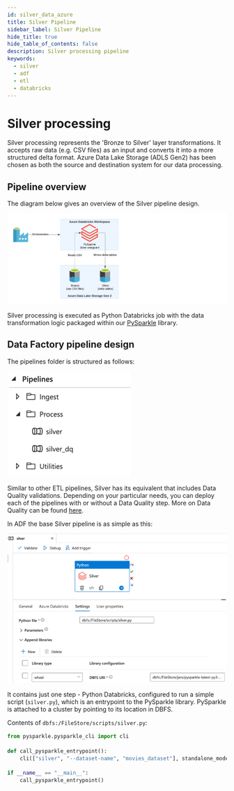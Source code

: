```yaml
---
id: silver_data_azure
title: Silver Pipeline
sidebar_label: Silver Pipeline
hide_title: true
hide_table_of_contents: false
description: Silver processing pipeline
keywords:
  - silver
  - adf
  - etl
  - databricks
---
```


# Silver processing

Silver processing represents the 'Bronze to Silver' layer transformations. It accepts raw data
(e.g. CSV files) as an input and converts it into a more structured delta format.
Azure Data Lake Storage (ADLS Gen2) has been chosen as both the source and destination system for
our data processing.

## Pipeline overview

The diagram below gives an overview of the Silver pipeline design.

![ADF_SilverPipelineDesign.png](../../images/ADF_SilverPipelineDesign.png?raw=true)


Silver processing is executed as Python Databricks job with the data transformation logic
packaged within our [PySparkle](../../../../common/data/pysparkle/pysparkle_quickstart.md) library.

## Data Factory pipeline design

The pipelines folder is structured as follows:

![ADF_SilverPipelinesList.png](../../images/ADF_SilverPipelinesList.png)

Similar to other ETL pipelines, Silver has its equivalent that includes Data Quality validations.
Depending on your particular needs, you can deploy each of the pipelines with or without a Data
Quality step. More on Data Quality can be found [here](data_quality_azure.md).

In ADF the base Silver pipeline is as simple as this:

![ADF_Silver.png](../../images/ADF_silver.png)

It contains just one step - Python Databricks, configured to run a simple script (`silver.py`),
which is an entrypoint to the PySparkle library. PySparkle is attached to a cluster by pointing
to its location in DBFS.

Contents of `dbfs:/FileStore/scripts/silver.py`:
```python
from pysparkle.pysparkle_cli import cli

def call_pysparkle_entrypoint():
    cli(["silver", "--dataset-name", "movies_dataset"], standalone_mode=False)

if __name__ == "__main__":
    call_pysparkle_entrypoint()
```
